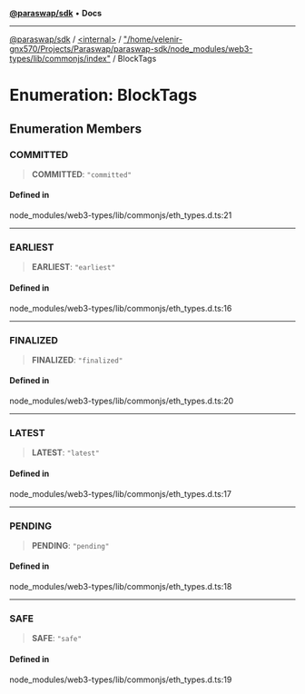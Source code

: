 [**@paraswap/sdk**](../../../../README.md) • **Docs**

***

[@paraswap/sdk](../../../../globals.md) / [\<internal\>](../../../README.md) / ["/home/velenir-gnx570/Projects/Paraswap/paraswap-sdk/node\_modules/web3-types/lib/commonjs/index"](../README.md) / BlockTags

# Enumeration: BlockTags

## Enumeration Members

### COMMITTED

> **COMMITTED**: `"committed"`

#### Defined in

node\_modules/web3-types/lib/commonjs/eth\_types.d.ts:21

***

### EARLIEST

> **EARLIEST**: `"earliest"`

#### Defined in

node\_modules/web3-types/lib/commonjs/eth\_types.d.ts:16

***

### FINALIZED

> **FINALIZED**: `"finalized"`

#### Defined in

node\_modules/web3-types/lib/commonjs/eth\_types.d.ts:20

***

### LATEST

> **LATEST**: `"latest"`

#### Defined in

node\_modules/web3-types/lib/commonjs/eth\_types.d.ts:17

***

### PENDING

> **PENDING**: `"pending"`

#### Defined in

node\_modules/web3-types/lib/commonjs/eth\_types.d.ts:18

***

### SAFE

> **SAFE**: `"safe"`

#### Defined in

node\_modules/web3-types/lib/commonjs/eth\_types.d.ts:19
